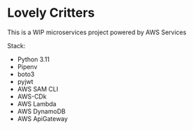 # Lovely Critters

This is a WIP microservices project powered by AWS Services

Stack:

- Python 3.11
- Pipenv
- boto3
- pyjwt
- AWS SAM CLI
- AWS-CDk
- AWS Lambda
- AWS DynamoDB
- AWS ApiGateway
